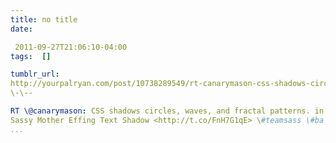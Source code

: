```yaml
---
title: no title
date:

 2011-09-27T21:06:10-04:00  
tags:  []

tumblr_url:
http://yourpalryan.com/post/10738289549/rt-canarymason-css-shadows-circles-waves-and
\-\--

RT \@canarymason: CSS shadows circles, waves, and fractal patterns. in
Sassy Mother Effing Text Shadow <http://t.co/FnH7G1qE> \#teamsass \#ba
...
```

